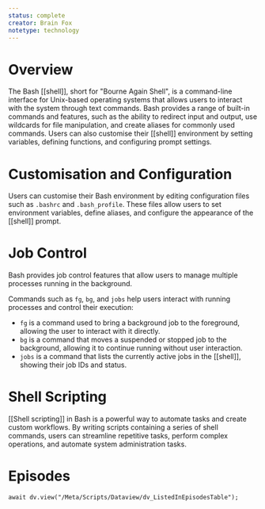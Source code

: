 ```yaml
---
status: complete
creator: Brain Fox
notetype: technology
---
```

# Overview
The Bash [[shell]], short for "Bourne Again Shell", is a command-line interface for Unix-based operating systems that allows users to interact with the system through text commands. Bash provides a range of built-in commands and features, such as the ability to redirect input and output, use wildcards for file manipulation, and create aliases for commonly used commands. Users can also customise their [[shell]] environment by setting variables, defining functions, and configuring prompt settings.

# Customisation and Configuration
Users can customise their Bash environment by editing configuration files such as `.bashrc` and `.bash_profile`. These files allow users to set environment variables, define aliases, and configure the appearance of the [[shell]] prompt.

# Job Control
Bash provides job control features that allow users to manage multiple processes running in the background. 

Commands such as `fg`, `bg`, and `jobs` help users interact with running processes and control their execution:

- `fg` is a command used to bring a background job to the foreground, allowing the user to interact with it directly.
- `bg` is a command that moves a suspended or stopped job to the background, allowing it to continue running without user interaction.
- `jobs` is a command that lists the currently active jobs in the [[shell]], showing their job IDs and status.

# Shell Scripting
[[Shell scripting]] in Bash is a powerful way to automate tasks and create custom workflows. By writing scripts containing a series of shell commands, users can streamline repetitive tasks, perform complex operations, and automate system administration tasks.

# Episodes
```dataviewjs
await dv.view("/Meta/Scripts/Dataview/dv_ListedInEpisodesTable");
```
